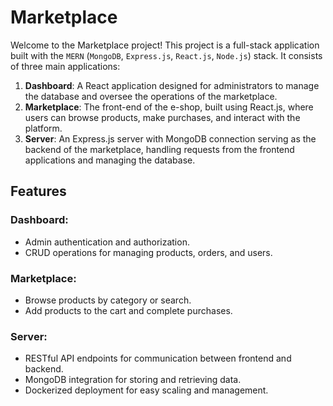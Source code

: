 # Marketplace
Welcome to the Marketplace project! This project is a full-stack application built with the `MERN` (`MongoDB`, `Express.js`, `React.js`, `Node.js`) stack. It consists of three main applications:

1. **Dashboard**: A React application designed for administrators to manage the database and oversee the operations of the marketplace.
2. **Marketplace**: The front-end of the e-shop, built using React.js, where users can browse products, make purchases, and interact with the platform.
3. **Server**: An Express.js server with MongoDB connection serving as the backend of the marketplace, handling requests from the frontend applications and managing the database.


## Features
### Dashboard:
- Admin authentication and authorization.
- CRUD operations for managing products, orders, and users.
### Marketplace:
- Browse products by category or search.
- Add products to the cart and complete purchases.
### Server:
- RESTful API endpoints for communication between frontend and backend.
- MongoDB integration for storing and retrieving data.
- Dockerized deployment for easy scaling and management.
